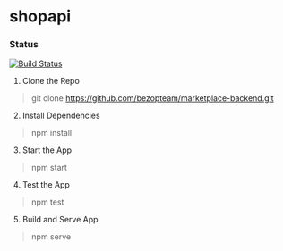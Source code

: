 # shopapi

### Status
[![Build Status](https://travis-ci.org/bezopteam/marketplace-backend.svg?branch=master)](https://travis-ci.org/bezopteam/marketplace-backend)

1. Clone the Repo

> git clone https://github.com/bezopteam/marketplace-backend.git

2. Install Dependencies

> npm install

3. Start the App

> npm start

4. Test the App

> npm test

5. Build and Serve App

> npm serve